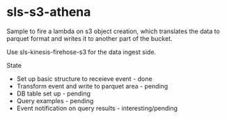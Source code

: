 # sls-s3-athena

Sample to fire a lambda on s3 object creation, which translates the data to parquet format and writes it to another part of the bucket.

Use sls-kinesis-firehose-s3 for the data ingest side.

State

* Set up basic structure to receieve event - done
* Transform event and write to parquet area - pending
* DB table set up - pending
* Query examples - pending
* Event notification on query results - interesting/pending